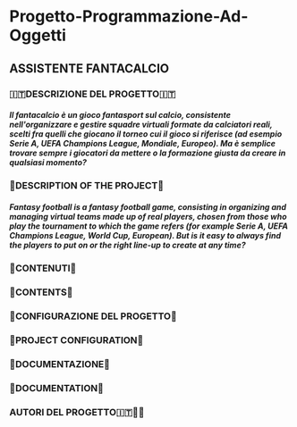 # Progetto-Programmazione-Ad-Oggetti
##                                                               ASSISTENTE FANTACALCIO
###                                                         :it:DESCRIZIONE DEL PROGETTO:it:
##### Il fantacalcio è un gioco fantasport sul calcio, consistente nell'organizzare e gestire squadre virtuali formate da calciatori reali, scelti fra quelli che   giocano il torneo cui il gioco si riferisce (ad esempio Serie A, UEFA Champions League, Mondiale, Europeo). Ma è semplice trovare sempre i giocatori da mettere o la formazione giusta da creare in qualsiasi momento?
###                                                       :england:DESCRIPTION OF THE PROJECT:england:
##### Fantasy football is a fantasy football game, consisting in organizing and managing virtual teams made up of real players, chosen from those who play the tournament to which the game refers (for example Serie A, UEFA Champions League, World Cup, European). But is it easy to always find the players to put on or the right line-up to create at any time?
###                                                        :open_file_folder:CONTENUTI:open_file_folder:
###                                                        :open_file_folder:CONTENTS:open_file_folder:
###                                                           :key:CONFIGURAZIONE DEL PROGETTO:key:
###                                                           :key:PROJECT CONFIGURATION:key:
###                                                           :open_book:DOCUMENTAZIONE:open_book:
###                                                           :open_book:DOCUMENTATION:open_book:
###                                                         AUTORI DEL PROGETTO:it::student:
